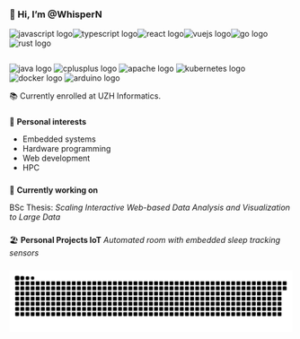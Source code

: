 ### 👋 Hi, I’m @WhisperN

<table>
  <tr>
  <img src="https://cdn.jsdelivr.net/gh/devicons/devicon/icons/javascript/javascript-original.svg" height="25" alt="javascript logo" />
  <img src="https://cdn.jsdelivr.net/gh/devicons/devicon/icons/typescript/typescript-original.svg" height="25" alt="typescript logo"  />
  <img src="https://cdn.jsdelivr.net/gh/devicons/devicon/icons/react/react-original.svg" height="25" alt="react logo"  />
  <img src="https://cdn.jsdelivr.net/gh/devicons/devicon/icons/vuejs/vuejs-original.svg" height="25" alt="vuejs logo"  />
  <img src="https://cdn.jsdelivr.net/gh/devicons/devicon/icons/go/go-original.svg" height="25" alt="go logo"  />
  <img src="https://cdn.jsdelivr.net/gh/devicons/devicon/icons/rust/rust-original.svg" height="25" alt="rust logo"  />
  </tr>
</table>
<p float="left">
  <img src="https://cdn.jsdelivr.net/gh/devicons/devicon/icons/java/java-original.svg" height="25" alt="java logo"  />
  <img src="https://cdn.jsdelivr.net/gh/devicons/devicon/icons/cplusplus/cplusplus-original.svg" height="25" alt="cplusplus logo"  />
  <img src="https://cdn.jsdelivr.net/gh/devicons/devicon/icons/apache/apache-original.svg" height="25" alt="apache logo"  />
  <img src="https://cdn.jsdelivr.net/gh/devicons/devicon/icons/kubernetes/kubernetes-plain.svg" height="25" alt="kubernetes logo"  />
  <img src="https://cdn.jsdelivr.net/gh/devicons/devicon/icons/docker/docker-original.svg" height="25" alt="docker logo"  />
  <img src="https://cdn.jsdelivr.net/gh/devicons/devicon/icons/arduino/arduino-original.svg" height="25" alt="arduino logo"  />
</p>

📚 Currently enrolled at UZH Informatics.

###

🎯 **Personal interests**
- Embedded systems
- Hardware programming
- Web development
- HPC

###

🚀 **Currently working on**

BSc Thesis: _Scaling Interactive Web-based Data Analysis and Visualization to Large Data_

###

🏖️ **Personal Projects IoT**
_Automated room with embedded sleep tracking sensors_

###

<img src="https://raw.githubusercontent.com/WhisperN/WhisperN/output/snake.svg" alt="Snake animation" />

###

